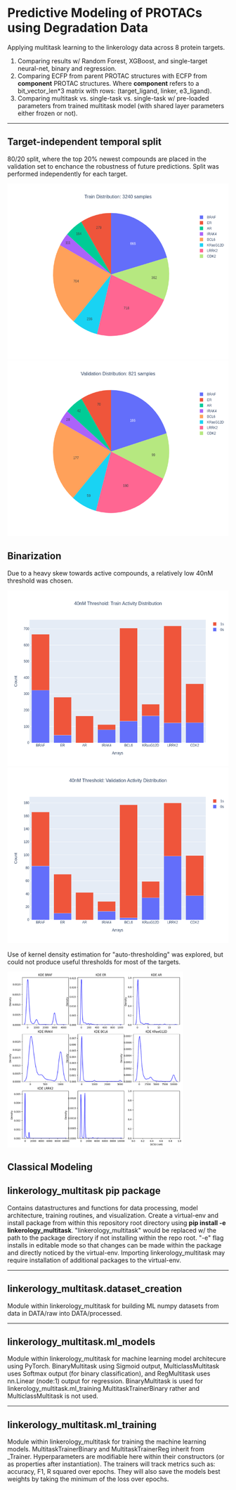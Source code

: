 # Predictive Modeling of PROTACs using Degradation Data
Applying multitask learning to the linkerology data across 8 protein targets.

1. Comparing results w/ Random Forest, XGBoost, and single-target neural-net, binary and regression.
2. Comparing ECFP from parent PROTAC structures with ECFP from **component** PROTAC structures. Where **component** refers to a bit_vector_len*3 matrix with rows: (target_ligand, linker, e3_ligand).
3. Comparing multitask vs. single-task vs. single-task w/ pre-loaded parameters from trained multitask model (with shared layer parameters either frozen or not).

---
## Target-independent temporal split
80/20 split, where the top 20% newest compounds are placed in the validation set to enchance the robustness of future predictions. Split was performed independently for each target.

<img src="images/train_dist.png" width="534" height="400">
<img src="images/val_dist.png" width="534" height="400">

## Binarization
Due to a heavy skew towards active compounds, a relatively low 40nM threshold was chosen.

<img src="images/40nm_train_activity_dist.png" width="534" height="400">
<img src="images/40nm_val_activity_dist.png" width="534" height="400">

Use of kernel density estimation for "auto-thresholding" was explored, but could not produce useful thresholds for most of the targets.

<img src="images/kde_threshold.png" width="400" height="400">

## Classical Modeling


## linkerology_multitask pip package

Contains datastructures and functions for data processing, model architecture, training routines, and visualization.
Create a virtual-env and install package from within this repository root directory using **pip install -e linkerology_multitask**. "linkerology_multitask" would be replaced w/ the path to the package directory if not installing within the repo root. "-e" flag installs in editable mode so that changes can be made within the package and directly noticed by the virtual-env.
Importing linkerology_multitask may require installation of additional packages to the virtual-env.

---

## linkerology_multitask.dataset_creation

Module within linkerology_multitask for building ML numpy datasets from data in DATA/raw into DATA/processed.

---

## linkerology_multitask.ml_models

Module within linkerology_multitask for machine learning model architecure using PyTorch.
BinaryMultitask using Sigmoid output, MulticlassMultitask uses Softmax output (for binary classification), and RegMultitask uses nn.Linear (node:1) output for regression.
BinaryMultitask is used for linkerology_multitask.ml_training.MultitaskTrainerBinary rather and MulticlassMultitask is not used.

---

## linkerology_multitask.ml_training

Module within linkerology_multitask for training the machine learning models.
MultitaskTrainerBinary and MultitaskTrainerReg inherit from _Trainer. Hyperparameters are modifiable here within their constructors (or as properties after instantiation).
The trainers will track metrics such as: accuracy, F1, R squared over epochs. They will also save the models best weights by taking the minimum of the loss over epochs.
